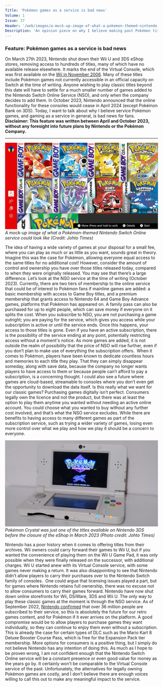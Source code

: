 ```yaml
---
Title: 'Pokémon games as a service is bad news'
Volume: 1
Issue: 37
Header: '/web/images/a-mock-up-image-of-what-a-pokemon-themed-nintendo-switch-online-service-could-look-like-credit-johto.png'
Description: 'An opinion piece on why I believe making past Pokémon titles available as part of a service is a bad idea for fans, along with the latest Pokémon news and more from the Johto Times mailbag.'
---
```

### Feature: Pokémon games as a service is bad news
On March 27th 2023, Nintendo shut down their Wii U and 3DS eShop stores, removing access to hundreds of titles, many of which have no available release elsewhere. It marks the end of the Virtual Console, which was first available on the [Wii in November 2006](https://www.gamedeveloper.com/pc/nintendo-confirms-wii-virtual-console-launch-titles). Many of these titles include Pokémon games not currently accessible in an official capacity on Switch at the time of writing. Anyone wishing to play classic titles beyond this date will have to settle for a much smaller number of games added to the Nintendo Switch Online Service (NSO), and only when the company decides to add them. In October 2023, Nintendo announced that the online functionality for these consoles would cease in April 2024 (except Pokémon Bank on 3DS). Today, I want to talk about why I believe service Pokémon games, and gaming as a service in general, is bad news for fans.
**Disclaimer: This feature was written between April and October 2023, without any foresight into future plans by Nintendo or the Pokémon Company.**
* * *

[![A mock-up image of what a Pokémon-themed Nintendo Switch Online service could look like (Credit: Johto Times)](/web/images/a-mock-up-image-of-what-a-pokemon-themed-nintendo-switch-online-service-could-look-like-credit-johto.png)](/web/images/a-mock-up-image-of-what-a-pokemon-themed-nintendo-switch-online-service-could-look-like-credit-johto.png)*A mock-up image of what a Pokémon-themed Nintendo Switch Online service could look like (Credit: Johto Times)*

The idea of having a wide variety of games at your disposal for a small fee, where you can play as much or as little as you want, sounds great in theory. Imagine this was the case for Pokémon, allowing everyone equal access to the same titles for no additional cost! However, consider the amount of control and ownership you have over those titles released today, compared to when they were originally released. You may see that there’s a large difference.
Let’s look at the NSO service at the time of writing (October 2023). Currently, there are two tiers of membership to the online service that could be of interest to Pokémon fans if mainline games are added: a basic membership with access to Game Boy titles, and a premium membership that grants access to Nintendo 64 and Game Boy Advance games, platforms that Pokémon has appeared on. A family pass can also be purchased for up to eight people, which can save money if everyone on it splits the cost.
When you subscribe to NSO, you are not purchasing a game outright; you are paying for the service, which gives you access while your subscription is active or until the service ends. Once this happens, your access to those titles is gone. Even if you have an active subscription, there is the possibility of the service ending at any point, potentially restricting access without a moment's notice. As more games are added, it is not outside the realm of possibility that the price of NSO will rise further, even if you don’t plan to make use of everything the subscription offers. 
When it comes to Pokémon, players have been known to dedicate countless hours and memories to each title they play. That they can simply disappear someday, along with save data, because the company no longer wants players to have access to them or because people can’t afford to pay a subscription, is a concerning thought. I could also see a future where games are cloud-based, streamable to consoles where you don’t even get the opportunity to download the data itself. Is this really what we want for our classic games?
Purchasing games digitally isn’t perfect. Consumers legally own the licence and not the product, but there was at least the option to play them anytime you wanted without needing an active online account. You could choose what you wanted to buy without any further cost involved, and that’s what the NSO service excludes. While there are benefits to having access to many different games as part of the subscription service, such as trying a wider variety of games, losing even more control over what we play and how we play it should be a concern to everyone.

[![Pokémon Crystal was just one of the titles available on Nintendo 3DS before the closure of the eShop in March 2023 (Photo credit: Johto Times)](/web/images/pokemon-crystal-was-just-one-of-the-titles-available-on-nintendo-3ds-before-the-closure-of-the-eshop.jpeg)](/web/images/pokemon-crystal-was-just-one-of-the-titles-available-on-nintendo-3ds-before-the-closure-of-the-eshop.jpeg)*Pokémon Crystal was just one of the titles available on Nintendo 3DS before the closure of the eShop in March 2023 (Photo credit: Johto Times)*

Nintendo has a poor history when it comes to offering titles from their archives. Wii owners could carry forward their games to Wii U, but if you wanted the convenience of playing them on the Wii U Game Pad, it was only possible when they were finally released on the successor, with additional charges. Wii U started anew with its Virtual Console service, with some games never making a return. It was also disappointing to see that Nintendo didn’t allow players to carry their purchases over to the Nintendo Switch family of consoles. 
One could argue that licensing issues played a part, but for games where Nintendo retains full ownership, there was no excuse not to allow consumers to carry their games forward. Nintendo have now shut down online storefronts for Wii, DSiWare, 3DS and Wii U. The only way to play these classic games at the moment is through the NSO service.
As of September 2022, [Nintendo confirmed](https://www.nintendo.co.jp/ir/pdf/2022/221109e.pdf) that over 36 million people are subscribed to their service, so this is absolutely the future for our retro games content, and for Pokémon if it ever arrives on the platform. A good compromise would be to allow players to purchase games they want individually, so they can continue to enjoy them even without a subscription. This is already the case for certain types of DLC such as the Mario Kart 8 Deluxe Booster Course Pass, which is free for the Expansion Pack tier membership. More options for consumers is a positive thing, but I simply do not believe Nintendo has any intention of doing this.
As much as I hope to be proven wrong, I am not confident enough that the Nintendo Switch Online service will be a constant presence or even good value for money as the years go by. It certainly won’t be comparable to the Virtual Console service of the past. Unfortunately, the alternatives for legally owning Pokémon games are costly, and I don’t believe there are enough voices willing to call this out to make any meaningful impact to the service.